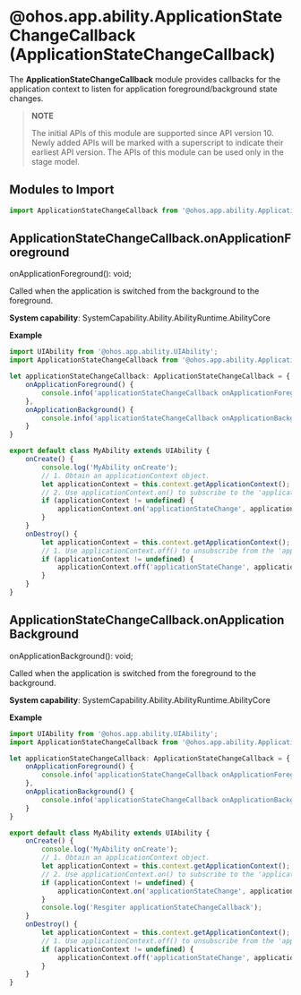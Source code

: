 # @ohos.app.ability.ApplicationStateChangeCallback (ApplicationStateChangeCallback)

The **ApplicationStateChangeCallback** module provides callbacks for the application context to listen for application foreground/background state changes.

> **NOTE**
>
> The initial APIs of this module are supported since API version 10. Newly added APIs will be marked with a superscript to indicate their earliest API version. 
> The APIs of this module can be used only in the stage model.

## Modules to Import

```ts
import ApplicationStateChangeCallback from '@ohos.app.ability.ApplicationStateChangeCallback';
```

## ApplicationStateChangeCallback.onApplicationForeground

onApplicationForeground(): void;

Called when the application is switched from the background to the foreground.

**System capability**: SystemCapability.Ability.AbilityRuntime.AbilityCore

**Example**

```ts
import UIAbility from '@ohos.app.ability.UIAbility';
import ApplicationStateChangeCallback from '@ohos.app.ability.ApplicationStateChangeCallback';

let applicationStateChangeCallback: ApplicationStateChangeCallback = {
    onApplicationForeground() {
        console.info('applicationStateChangeCallback onApplicationForeground');
    },
    onApplicationBackground() {
        console.info('applicationStateChangeCallback onApplicationBackground');
    }
}

export default class MyAbility extends UIAbility {
    onCreate() {
        console.log('MyAbility onCreate');
        // 1. Obtain an applicationContext object.
        let applicationContext = this.context.getApplicationContext();
        // 2. Use applicationContext.on() to subscribe to the 'applicationStateChange' event.
        if (applicationContext != undefined) {
            applicationContext.on('applicationStateChange', applicationStateChangeCallback);
        }
    }
    onDestroy() {
        let applicationContext = this.context.getApplicationContext();
        // 1. Use applicationContext.off() to unsubscribe from the 'applicationStateChange' event.
        if (applicationContext != undefined) {
            applicationContext.off('applicationStateChange', applicationStateChangeCallback);
        }
    }
}
```

## ApplicationStateChangeCallback.onApplicationBackground

onApplicationBackground(): void;

Called when the application is switched from the foreground to the background.

**System capability**: SystemCapability.Ability.AbilityRuntime.AbilityCore

**Example**

```ts
import UIAbility from '@ohos.app.ability.UIAbility';
import ApplicationStateChangeCallback from '@ohos.app.ability.ApplicationStateChangeCallback';

let applicationStateChangeCallback: ApplicationStateChangeCallback = {
    onApplicationForeground() {
        console.info('applicationStateChangeCallback onApplicationForeground');
    },
    onApplicationBackground() {
        console.info('applicationStateChangeCallback onApplicationBackground');
    }
}

export default class MyAbility extends UIAbility {
    onCreate() {
        console.log('MyAbility onCreate');
        // 1. Obtain an applicationContext object.
        let applicationContext = this.context.getApplicationContext();
        // 2. Use applicationContext.on() to subscribe to the 'applicationStateChange' event.
        if (applicationContext != undefined) {
            applicationContext.on('applicationStateChange', applicationStateChangeCallback);
        }
        console.log('Resgiter applicationStateChangeCallback');
    }
    onDestroy() {
        let applicationContext = this.context.getApplicationContext();
        // 1. Use applicationContext.off() to unsubscribe from the 'applicationStateChange' event.
        if (applicationContext != undefined) {
            applicationContext.off('applicationStateChange', applicationStateChangeCallback);
        }
    }
}
```
